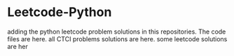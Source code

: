 # Leetcode-Python
adding the python leetcode problem solutions in this repositories. 
The code files are here.
all CTCI problems solutions are here.
some leetcode solutions are her



























































































































































































































































































































































































































































































































